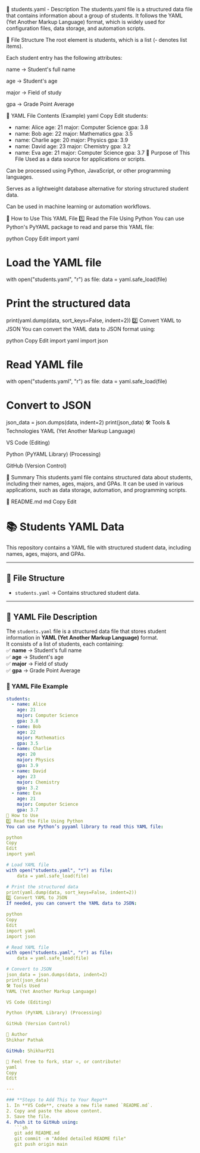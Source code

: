 📄 students.yaml - Description
The students.yaml file is a structured data file that contains information about a group of students. It follows the YAML (Yet Another Markup Language) format, which is widely used for configuration files, data storage, and automation scripts.

📌 File Structure
The root element is students, which is a list (- denotes list items).

Each student entry has the following attributes:

name → Student's full name

age → Student's age

major → Field of study

gpa → Grade Point Average

📜 YAML File Contents (Example)
yaml
Copy
Edit
students:
  - name: Alice
    age: 21
    major: Computer Science
    gpa: 3.8
  - name: Bob
    age: 22
    major: Mathematics
    gpa: 3.5
  - name: Charlie
    age: 20
    major: Physics
    gpa: 3.9
  - name: David
    age: 23
    major: Chemistry
    gpa: 3.2
  - name: Eva
    age: 21
    major: Computer Science
    gpa: 3.7
📌 Purpose of This File
Used as a data source for applications or scripts.

Can be processed using Python, JavaScript, or other programming languages.

Serves as a lightweight database alternative for storing structured student data.

Can be used in machine learning or automation workflows.

📂 How to Use This YAML File
1️⃣ Read the File Using Python
You can use Python's PyYAML package to read and parse this YAML file:

python
Copy
Edit
import yaml

# Load the YAML file
with open("students.yaml", "r") as file:
    data = yaml.safe_load(file)

# Print the structured data
print(yaml.dump(data, sort_keys=False, indent=2))
2️⃣ Convert YAML to JSON
You can convert the YAML data to JSON format using:

python
Copy
Edit
import yaml
import json

# Read YAML file
with open("students.yaml", "r") as file:
    data = yaml.safe_load(file)

# Convert to JSON
json_data = json.dumps(data, indent=2)
print(json_data)
🛠 Tools & Technologies
YAML (Yet Another Markup Language)

VS Code (Editing)

Python (PyYAML Library) (Processing)

GitHub (Version Control)

📌 Summary
This students.yaml file contains structured data about students, including their names, ages, majors, and GPAs. It can be used in various applications, such as data storage, automation, and programming scripts.


📄 README.md
md
Copy
Edit
# 📚 Students YAML Data

This repository contains a YAML file with structured student data, including names, ages, majors, and GPAs.

---

## 📂 File Structure
- `students.yaml` → Contains structured student data.

---

## 📜 YAML File Description
The `students.yaml` file is a structured data file that stores student information in **YAML (Yet Another Markup Language)** format.  
It consists of a list of students, each containing:  
✅ **name** → Student's full name  
✅ **age** → Student's age  
✅ **major** → Field of study  
✅ **gpa** → Grade Point Average  

### **🔹 YAML File Example**
```yaml
students:
  - name: Alice
    age: 21
    major: Computer Science
    gpa: 3.8
  - name: Bob
    age: 22
    major: Mathematics
    gpa: 3.5
  - name: Charlie
    age: 20
    major: Physics
    gpa: 3.9
  - name: David
    age: 23
    major: Chemistry
    gpa: 3.2
  - name: Eva
    age: 21
    major: Computer Science
    gpa: 3.7
🚀 How to Use
1️⃣ Read the File Using Python
You can use Python’s pyyaml library to read this YAML file:

python
Copy
Edit
import yaml

# Load YAML file
with open("students.yaml", "r") as file:
    data = yaml.safe_load(file)

# Print the structured data
print(yaml.dump(data, sort_keys=False, indent=2))
2️⃣ Convert YAML to JSON
If needed, you can convert the YAML data to JSON:

python
Copy
Edit
import yaml
import json

# Read YAML file
with open("students.yaml", "r") as file:
    data = yaml.safe_load(file)

# Convert to JSON
json_data = json.dumps(data, indent=2)
print(json_data)
🛠 Tools Used
YAML (Yet Another Markup Language)

VS Code (Editing)

Python (PyYAML Library) (Processing)

GitHub (Version Control)

📌 Author
Shikhar Pathak

GitHub: ShikharP21

📢 Feel free to fork, star ⭐, or contribute!
yaml
Copy
Edit

---

### **Steps to Add This to Your Repo**
1. In **VS Code**, create a new file named `README.md`.  
2. Copy and paste the above content.  
3. Save the file.  
4. Push it to GitHub using:  
   ```sh
   git add README.md
   git commit -m "Added detailed README file"
   git push origin main
